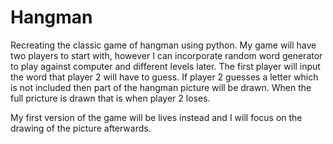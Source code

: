 # Hangman
Recreating the classic game of hangman using python. 
My game will have two players to start with, however I can incorporate random word generator to play against computer and different levels later.
The first player will input the word that player 2 will have to guess. If player 2 guesses a letter which is not included then part of the hangman picture will be drawn. When the full pricture is drawn that is when player 2 loses.

My first version of the game will be lives instead and I will focus on the drawing of the picture afterwards. 
